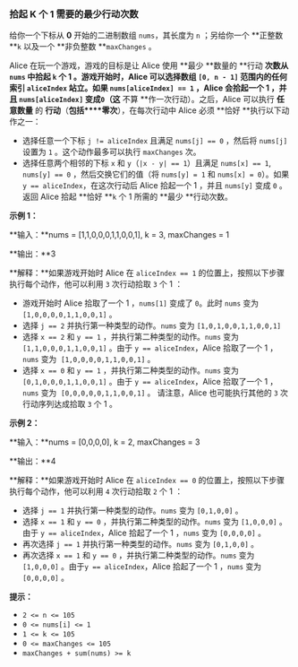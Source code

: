 ### 拾起 K 个 1 需要的最少行动次数 ###
给你一个下标从 **0** 开始的二进制数组 `nums`，其长度为 `n` ；另给你一个 **正整数 **`k` 以及一个 **非负整数 **`maxChanges` 。

Alice 在玩一个游戏，游戏的目标是让 Alice 使用 **最少 **数量的 **行动 **次数从 `nums` 中拾起 `k` 个 1 。游戏开始时，Alice 可以选择数组 `[0, n - 1]` 范围内的任何索引 `aliceIndex` 站立。如果 `nums[aliceIndex] == 1` ，Alice 会拾起一个 1 ，并且 `nums[aliceIndex]` 变成`0`（这** 不算 **作一次行动）。之后，Alice 可以执行 **任意数量** 的 **行动**（**包括****零次**），在每次行动中 Alice 必须 **恰好 **执行以下动作之一：

* 选择任意一个下标 `j != aliceIndex` 且满足 `nums[j] == 0` ，然后将 `nums[j]` 设置为 `1` 。这个动作最多可以执行 `maxChanges` 次。
* 选择任意两个相邻的下标 `x` 和 `y`（`|x - y| == 1`）且满足 `nums[x] == 1`, `nums[y] == 0` ，然后交换它们的值（将 `nums[y] = 1` 和 `nums[x] = 0`）。如果 `y == aliceIndex`，在这次行动后 Alice 拾起一个 1 ，并且 `nums[y]` 变成 `0` 。
返回 Alice 拾起 **恰好 **`k` 个 1 所需的 **最少 **行动次数。



**示例 1：**

**输入：**nums = [1,1,0,0,0,1,1,0,0,1], k = 3, maxChanges = 1

**输出：**3

**解释：**如果游戏开始时 Alice 在 `aliceIndex == 1` 的位置上，按照以下步骤执行每个动作，他可以利用 `3` 次行动拾取 `3` 个 1 ：

* 游戏开始时 Alice 拾取了一个 1 ，`nums[1]` 变成了 `0`。此时 `nums` 变为 `[1,0,0,0,0,1,1,0,0,1]` 。
* 选择 `j == 2` 并执行第一种类型的动作。`nums` 变为 `[1,0,1,0,0,1,1,0,0,1]`
* 选择 `x == 2` 和 `y == 1` ，并执行第二种类型的动作。`nums` 变为 `[1,1,0,0,0,1,1,0,0,1]` 。由于 `y == aliceIndex`，Alice 拾取了一个 1 ，`nums` 变为  `[1,0,0,0,0,1,1,0,0,1]` 。
* 选择 `x == 0` 和 `y == 1` ，并执行第二种类型的动作。`nums` 变为 `[0,1,0,0,0,1,1,0,0,1]` 。由于 `y == aliceIndex`，Alice 拾取了一个 1 ，`nums` 变为  `[0,0,0,0,0,1,1,0,0,1]` 。
请注意，Alice 也可能执行其他的 `3` 次行动序列达成拾取 `3` 个 1 。


**示例 2：**

<!-- 以下是示例内容的中文翻译，同时保留了原有的HTML格式和注释 -->
**输入：**nums = [0,0,0,0], k = 2, maxChanges = 3

**输出：**4

**解释：**如果游戏开始时 Alice 在 `aliceIndex == 0` 的位置上，按照以下步骤执行每个动作，他可以利用 `4` 次行动拾取 `2` 个 1 ：

* 选择 `j == 1` 并执行第一种类型的动作。`nums` 变为 `[0,1,0,0]` 。
* 选择 `x == 1` 和 `y == 0` ，并执行第二种类型的动作。`nums` 变为 `[1,0,0,0]` 。由于 `y == aliceIndex`，Alice 拾起了一个 1 ，`nums` 变为 `[0,0,0,0]` 。
* 再次选择 `j == 1` 并执行第一种类型的动作。`nums` 变为 `[0,1,0,0]` 。
* 再次选择 `x == 1` 和 `y == 0` ，并执行第二种类型的动作。`nums` 变为 `[1,0,0,0]` 。由于`y == aliceIndex`，Alice 拾起了一个 1 ，`nums` 变为 `[0,0,0,0]` 。



**提示：**

* `2 <= n <= 105`
* `0 <= nums[i] <= 1`
* `1 <= k <= 105`
* `0 <= maxChanges <= 105`
* `maxChanges + sum(nums) >= k`

